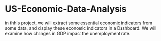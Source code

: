 # US-Economic-Data-Analysis
 in thhis project, we will extract some essential economic indicators from some data, and display these economic indicators in a Dashboard. We will examine how changes in GDP impact the unemployment rate.
